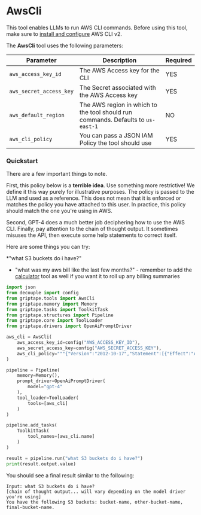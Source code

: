# AwsCli

This tool enables LLMs to run AWS CLI commands. Before using this tool, make sure to [install and configure](https://docs.aws.amazon.com/cli/latest/userguide/getting-started-install.html) AWS CLI v2.

The **AwsCli** tool uses the following parameters: 

| Parameter      | Description                          | Required |
| ----------- | ------------------------------------ |----------|
| `aws_access_key_id`  | The AWS Access key for the CLI  | YES |
| `aws_secret_access_key`       | The Secret associated with the AWS Access key | YES |
| `aws_default_region`    | The AWS region in which to the tool should run commands. Defaults to `us-east-1` | NO |
| `aws_cli_policy` | You can pass a JSON IAM Policy the tool should use | YES |

### Quickstart

There are a few important things to note. 

First, this policy below is a **terrible idea**. Use something more restrictive! We define it this way purely for illustrative purposes. The policy is passed to the LLM and used as a reference. This does not mean that it is enforced or matches the policy you have attached to this user. In practice, this policy should match the one you're using in AWS. 

Second, GPT-4 does a much better job deciphering how to use the AWS CLI. Finally, pay attention to the chain of thought output. It sometimes misuses the API, then execute some help statements to correct itself.

Here are some things you can try:

  *"what S3 buckets do i have?"
  * "what was my aws bill like the last few months?" - remember to add the [calculator](calculator.md) tool as well if you want it to roll up any billing summaries

```python
import json
from decouple import config
from griptape.tools import AwsCli
from griptape.memory import Memory
from griptape.tasks import ToolkitTask
from griptape.structures import Pipeline
from griptape.core import ToolLoader
from griptape.drivers import OpenAiPromptDriver

aws_cli = AwsCli(
    aws_access_key_id=config("AWS_ACCESS_KEY_ID"),
    aws_secret_access_key=config("AWS_SECRET_ACCESS_KEY"),
    aws_cli_policy="""{"Version":"2012-10-17","Statement":[{"Effect":"Allow","Action":"*","Resource":"*"}]}"""
)

pipeline = Pipeline(
    memory=Memory(),
    prompt_driver=OpenAiPromptDriver(
        model="gpt-4"
    ),
    tool_loader=ToolLoader(
        tools=[aws_cli]
    )
)

pipeline.add_tasks(
    ToolkitTask(
        tool_names=[aws_cli.name]
    )
)

result = pipeline.run("what S3 buckets do i have?")
print(result.output.value)

```

You should see a final result similar to the following: 

```
Input: what S3 buckets do i have?   
[chain of thought output... will vary depending on the model driver you're using]
You have the following S3 buckets: bucket-name, other-bucket-name, final-bucket-name.
```
